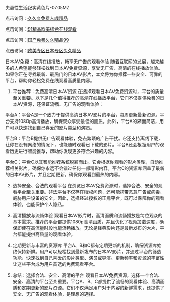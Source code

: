 
夫妻性生活纪实黄色片-0705MZ

点击访问：<a href="https://heiliaoxwd5i8.pages.dev">久久久免费人成精品</a>

点击访问：<a href="https://heiliaowt0d7p.pages.dev">91精品欧美综合在线观看</a>

点击访问：<a href="https://heiliaoga6s9v.pages.dev">国产免费久久精品99</a>

点击访问：<a href="https://heiliaoow5kzm.pages.dev">欧美专区日本专区久久精品</a>




日本AV免费：高清在线播放，畅享无广告的观看体验
随着互联网的发展，越来越多的人希望能够轻松找到日本AV免费资源，享受无广告、高清的在线播放体验。如果你正在寻找最新、最热门的日本AV影片，本文将为你推荐一些安全、可靠的平台，帮助你轻松免费在线观看高质量内容。

1. 平台推荐：免费高清日本AV资源
在选择观看日本AV免费资源时，平台的质量至关重要。以下是几个值得推荐的高清在线播放平台，它们不仅提供免费的日本AV资源，还保证流畅、无广告的观看体验：

平台A：平台A是一个致力于提供高清日本AV影片的平台，每周更新最新资源。平台支持1080p高清播放，确保观众享受最佳的画质。此外，平台A的界面简洁，用户可以快速找到自己喜爱的影片类型和演员。

平台B：平台B提供无广告观看体验，免去繁琐的广告干扰。它还支持离线下载，让你在没有网络的情况下，也能随时观看已下载的影片。平台B还会根据用户的观看历史进行智能推荐，帮助你发现更多符合兴趣的内容。

平台C：平台C以其智能推荐系统脱颖而出。它会根据你观看的影片类型，自动推荐相关影片，确保你永远不会错过任何一部精彩内容。平台C的资源库涵盖了最新的日本AV影片，并且定期更新，确保你观看到最热的内容。

2. 选择安全、合法的观看平台
在浏览日本AV免费资源时，选择合法、安全的观看平台至关重要。非法平台不仅存在版权问题，还可能携带恶意广告或病毒，威胁用户设备的安全。因此，选择经过授权的正规平台，既可以保障你的观看体验，也能保护个人隐私。

3. 高清播放与流畅体验
观看日本AV影片时，高清画质和流畅播放是每位观众的基本需求。推荐的平台都提供1080p高清画质，并且优化了视频加载速度，确保即使在高流量时段也能流畅播放。无论是经典影片还是最新发布的大片，平台都能提供高质量的观看体验。

4. 定期更新与丰富的资源库
平台A、B和C都有定期更新的机制，确保资源库始终保持新鲜。用户可以轻松找到最新发布的日本AV影片，并通过平台的筛选功能，快速找到自己喜爱的影片类型、演员或导演。更新频率和资源的丰富性让这些平台成为用户首选的免费观看平台。

5. 总结：选择合法、安全、高清的平台
观看日本AV免费资源，选择一个合法、安全、高清的平台至关重要。平台A、B、C都提供了流畅的观看体验、高清画质和定期更新的影片资源。它们不仅满足用户对于内容的新鲜需求，还提供了安全、无广告的观看体验，是理想的选择。












<span style="display:none;">[Canonical link](  ）</span>
